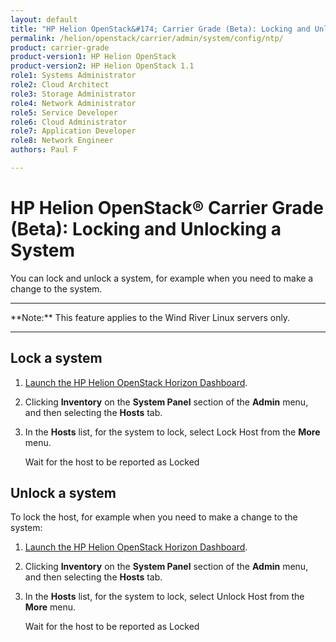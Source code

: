 ```yaml
---
layout: default
title: "HP Helion OpenStack&#174; Carrier Grade (Beta): Locking and Unlocking a System"
permalink: /helion/openstack/carrier/admin/system/config/ntp/
product: carrier-grade
product-version1: HP Helion OpenStack
product-version2: HP Helion OpenStack 1.1
role1: Systems Administrator 
role2: Cloud Architect 
role3: Storage Administrator 
role4: Network Administrator 
role5: Service Developer 
role6: Cloud Administrator 
role7: Application Developer 
role8: Network Engineer 
authors: Paul F

---
```

<!--UNDER REVISION-->

<script>

function PageRefresh {
onLoad="window.refresh"
}

PageRefresh();

</script>

<!-- <p style="font-size: small;"> <a href="/helion/openstack/carrier/services/imaging/overview/">&#9664; PREV</a> | <a href="/helion/openstack/carrier/services/overview/">&#9650; UP</a> | <a href="/helion/openstack/carrier/services/object/overview/"> NEXT &#9654</a> </p> -->

# HP Helion OpenStack&#174; Carrier Grade (Beta): Locking and Unlocking a System

You can lock and unlock a system, for example when you need to make a change to the system.

<hr>
**Note:** This feature applies to the Wind River Linux servers only.
<hr>


## Lock a system

1. [Launch the HP Helion OpenStack Horizon Dashboard](/helion/openstack/carrier/dashboard/login/).

2. Clicking **Inventory** on the **System Panel** section of the **Admin** menu, and then selecting the **Hosts** tab. 

3. In the **Hosts** list, for the system to lock, select Lock Host from the **More** menu.

	Wait for the host to be reported as Locked

## Unlock a system

To lock the host, for example when you need to make a change to the system:

1. [Launch the HP Helion OpenStack Horizon Dashboard](/helion/openstack/carrier/dashboard/login/).

2. Clicking **Inventory** on the **System Panel** section of the **Admin** menu, and then selecting the **Hosts** tab. 

3. In the **Hosts** list, for the system to lock, select Unlock Host from the **More** menu.

	Wait for the host to be reported as Locked